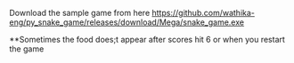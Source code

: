 Download the sample game from here
https://github.com/wathika-eng/py_snake_game/releases/download/Mega/snake_game.exe

**Sometimes the food does;t appear after scores hit 6 or when you restart the game


